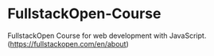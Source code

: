 # FullstackOpen-Course
FullstackOpen Course for web development with JavaScript. (https://fullstackopen.com/en/about)
